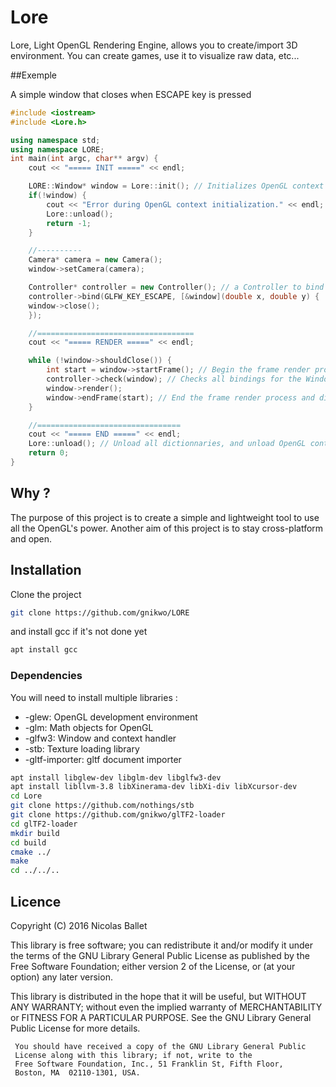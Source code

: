 # Lore

Lore, Light OpenGL Rendering Engine, allows you to create/import 3D environment.
You can create games, use it to visualize raw data, etc...

##Exemple

A simple window that closes when ESCAPE key is pressed

```C++
#include <iostream>
#include <Lore.h>

using namespace std;
using namespace LORE;
int main(int argc, char** argv) {
    cout << "===== INIT =====" << endl;

    LORE::Window* window = Lore::init(); // Initializes OpenGL context and creates a Window
    if(!window) {
        cout << "Error during OpenGL context initialization." << endl;
        Lore::unload();
        return -1;
    }

    //----------
    Camera* camera = new Camera();
    window->setCamera(camera);

    Controller* controller = new Controller(); // a Controller to bind the ESCAPE key to the Window
    controller->bind(GLFW_KEY_ESCAPE, [&window](double x, double y) {
    window->close();
    });

    //===================================
    cout << "===== RENDER =====" << endl;

    while (!window->shouldClose()) {
        int start = window->startFrame(); // Begin the frame render process
        controller->check(window); // Checks all bindings for the Window and execute de fonction if it matches
        window->render();
        window->endFrame(start); // End the frame render process and display the image on the window
    }

    //================================
    cout << "===== END =====" << endl;
    Lore::unload(); // Unload all dictionnaries, and unload OpenGL context
    return 0;
}
```
## Why ?

The purpose of this project is to create a simple and lightweight tool to use all the OpenGL's power.
Another aim of this project is to stay cross-platform and open.

## Installation

Clone the project
```bash
git clone https://github.com/gnikwo/LORE
```

and install gcc if it's not done yet
```bash
apt install gcc
```

### Dependencies

You will need to install multiple libraries :

* -glew: OpenGL development environment
* -glm: Math objects for OpenGL
* -glfw3: Window and context handler
* -stb: Texture loading library
* -gltf-importer: gltf document importer

```bash
apt install libglew-dev libglm-dev libglfw3-dev
apt install libllvm-3.8 libXinerama-dev libXi-div libXcursor-dev
cd Lore
git clone https://github.com/nothings/stb
git clone https://github.com/gnikwo/glTF2-loader
cd glTF2-loader
mkdir build
cd build
cmake ../
make
cd ../../..
```

## Licence

Copyright (C) 2016 Nicolas Ballet

This library is free software; you can redistribute it and/or
modify it under the terms of the GNU Library General Public
License as published by the Free Software Foundation; either
version 2 of the License, or (at your option) any later version.

This library is distributed in the hope that it will be useful,
     but WITHOUT ANY WARRANTY; without even the implied warranty of
     MERCHANTABILITY or FITNESS FOR A PARTICULAR PURPOSE.  See the GNU
     Library General Public License for more details.

     You should have received a copy of the GNU Library General Public
     License along with this library; if not, write to the
     Free Software Foundation, Inc., 51 Franklin St, Fifth Floor,
     Boston, MA  02110-1301, USA.
